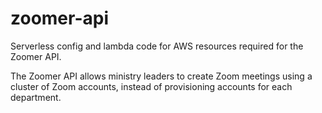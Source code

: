 # zoomer-api
Serverless config and lambda code for AWS resources required for the Zoomer API.

The Zoomer API allows ministry leaders to create Zoom meetings using a cluster of Zoom accounts, instead of provisioning accounts for each department.

